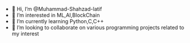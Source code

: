 - 👋 Hi, I’m @Muhammad-Shahzad-latif
- 👀 I’m interested in ML,AI,BlockChain
- 🌱 I’m currently learning Python,C,C++
- 💞️ I’m looking to collaborate on various programming projects related to my interest


<!---
Muhammad-Shahzad-latif/Muhammad-Shahzad-latif is a ✨ special ✨ repository because its `README.md` (this file) appears on your GitHub profile.
You can click the Preview link to take a look at your changes.
--->
